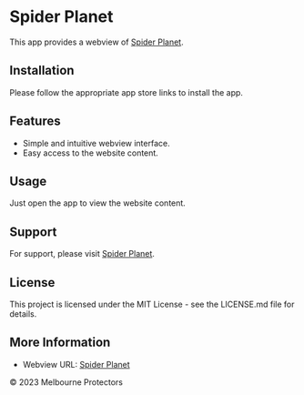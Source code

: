 # Spider Planet

This app provides a webview of [Spider Planet](https://spidersplanet.com/).

## Installation

Please follow the appropriate app store links to install the app.

## Features

- Simple and intuitive webview interface.  
- Easy access to the website content.

## Usage

Just open the app to view the website content.

## Support

For support, please visit [Spider Planet](https://spidersplanet.com/).

## License

This project is licensed under the MIT License - see the LICENSE.md file for details.

## More Information
- Webview URL: [Spider Planet](https://spidersplanet.com/)

© 2023 Melbourne Protectors
